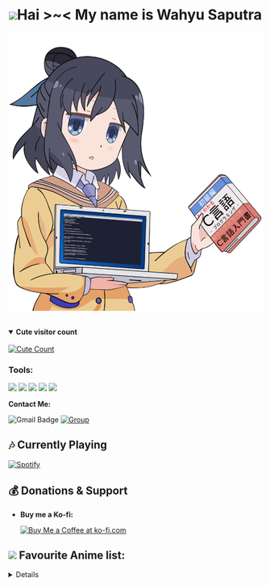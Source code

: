 <h1 align="center"><img src="https://i.pinimg.com/originals/01/63/6c/01636c5434cd0462086620c60fdfec16.gif" width="50px">Hai >~< My name is Wahyu Saputra
</h1>


<p align="center">
  <a href="https://t.me/Yoga_CIC"><img src="https://github.com/CyberID-Ltd/zYxDevs-Profile-Requirements/blob/main/computer-programming-anime-programming-language-thread-animation-gril-f6c2888a88588db1f063bcfcbc84e6cf.png" alt="Yoga Pranata"></a>
</p>

##
<details open>
<summary><b>Cute visitor count</b></summary>
<br>
<a href="https://t.me/zenfrans"><img alt="Cute Count" src="https://count.getloli.com/get/@wahyu?theme=rule34" /></a>
</details>


### Tools:
<p>
    <img src="https://img.shields.io/badge/OS-Linux-blue?&logo=Linux" />
    <img src="https://img.shields.io/badge/OS-Windows-blue?&logo=Windows" />
    <img src="https://img.shields.io/badge/IDE-Xcode-blue?&logo=xcode" />
    <img src="https://img.shields.io/badge/Text%20Editor-Visual%20Studio%20Code-blue?&logo=visual%20studio%20code&logoColor=blue" />
    <img src="https://img.shields.io/badge/Sublime%20Text-gray?&logo=Sublime-Text" />
</p>


**Contact Me:**

![Gmail Badge](https://img.shields.io/badge/-wahyusaputraramdani587@gmail.com-c14438?style=flat-square&logo=Gmail&logoColor=white&link=wahyusaputraramdani587@gmail.com)
[![Group](https://img.shields.io/badge/dynamic/json?logo=telegram&label=%40OkaeriUserbot&labelColor=282c34&suffix=+members&color=2CA5E0&query=%24.data.totalSubs&url=https%3A%2F%2Fapi.spencerwoo.com%2Fsubstats%2F%3Fsource%3Dtelegram%26queryKey%3DOkaeriUserbot&longCache=true%22)](https://t.me/OkaeriUserbot)

</details>


##  🎶 **Currently Playing**
[![Spotify](https://spotify.pokurt.me/api/spotify)](https://open.spotify.com/user/316ps7xfvhwyjdsy5ugzhmfxhl74?si=c5977142845842bc)
</details>


## 💰 **Donations & Support**

- **Buy me a Ko-fi:**
  
  <a href='https://trakteer.id/wahyu-z1ch6' target='_blank'><img height='25' style='border:0px;height:36px;' src='https://az743702.vo.msecnd.net/cdn/kofi1.png?v=a&w=144' border='0' alt='Buy Me a Coffee at ko-fi.com' /></a>
 
## <img src="https://i.redd.it/nwu0335ccoz41.png" width="25px"> **Favourite Anime list:**
<details>
<!-- anilist_start-->
 • <a href="https://anilist.co/anime/21087">One Punch Man<a><br>
 • <a href="https://anilist.co/anime/97668">One Punch Man 2<a><br>
 • <a href="https://anilist.co/anime/21416">One Punch Man OVA<a><br>
 • <a href="https://anilist.co/anime/21355">Re:Zero kara Hajimeru Isekai Seikatsu<a><br>
 • <a href="https://anilist.co/anime/101759">Yakusoku no Neverland<a><br>
 • <a href="https://anilist.co/anime/108725">Yakusoku no Neverland 2<a><br>
 • <a href="https://anilist.co/anime/20853">Aldnoah.Zero 2<a><br>
 • <a href="https://anilist.co/anime/20632">Aldnoah.Zero<a><br>
 • <a href="https://anilist.co/anime/226">Elfen Lied<a><br>
 • <a href="https://anilist.co/anime/19603">Fate/stay night: Unlimited Blade Works<a><br>
 • <a href="https://anilist.co/anime/20792">Fate/stay night: Unlimited Blade Works 2nd Season<a><br>
 • <a href="https://anilist.co/anime/356">Fate/stay night<a><br>
 • <a href="https://anilist.co/anime/20791">Fate/stay night [Heaven's Feel] I. presage flower<a><br>
 <!-- anilist_end-->
 </details>  
    
 

